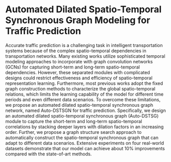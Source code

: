# Automated Dilated Spatio-Temporal Synchronous Graph Modeling for Traffic Prediction

Accurate traffic prediction is a challenging task in intelligent transportation systems because of the complex spatio-temporal dependencies in transportation networks. Many existing works utilize sophisticated temporal modeling approaches to incorporate with graph convolution networks (GCNs) for capturing short-term and long-term spatio-temporal dependencies. However, these separated modules with complicated designs could restrict effectiveness and efficiency of spatio-temporal representation learning.  Furthermore, most previous works adopt the fixed graph construction methods to characterize the global spatio-temporal relations, which limits the learning capability of the model for different time periods and even different data scenarios. To overcome these limitations, we propose an automated dilated spatio-temporal synchronous graph network, named Auto-DSTSGN for traffic prediction. Specifically, we design an automated dilated spatio-temporal synchronous graph (Auto-DSTSG) module to capture the short-term and long-term spatio-temporal correlations by stacking deeper layers with dilation factors in an increasing order. Further, we propose a graph structure search approach to automatically construct the spatio-temporal synchronous graph that can adapt to different data scenarios. Extensive experiments on four real-world datasets demonstrate that our model can achieve about 10% improvements compared with the state-of-art methods. 

